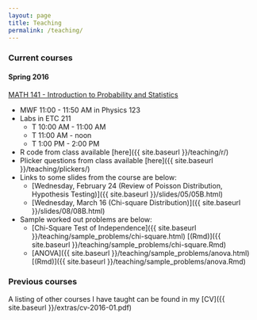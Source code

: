 ```yaml
---
layout: page
title: Teaching
permalink: /teaching/
---
```


### Current courses

#### Spring 2016

[MATH 141 - Introduction to Probability and Statistics](http://andrewpbray.github.io/math-141/)

- MWF 11:00 - 11:50 AM in Physics 123
- Labs in ETC 211
    * T 10:00 AM - 11:00 AM
    * T 11:00 AM - noon
    * T 1:00 PM - 2:00 PM
- R code from class available [here]({{ site.baseurl }}/teaching/r/)
- Plicker questions from class available [here]({{ site.baseurl }}/teaching/plickers/)
- Links to some slides from the course are below:
    * [Wednesday, February 24 (Review of Poisson Distribution, Hypothesis Testing)]({{ site.baseurl }}/slides/05/05B.html)
    * [Wednesday, March 16 (Chi-square Distribution)]({{ site.baseurl }}/slides/08/08B.html)
- Sample worked out problems are below:
    * [Chi-Square Test of Independence]({{ site.baseurl }}/teaching/sample_problems/chi-square.html) [(Rmd)]({{ site.baseurl }}/teaching/sample_problems/chi-square.Rmd)
    * [ANOVA]({{ site.baseurl }}/teaching/sample_problems/anova.html) [(Rmd)]({{ site.baseurl }}/teaching/sample_problems/anova.Rmd)

### Previous courses

A listing of other courses I have taught can be found in my [CV]({{ site.baseurl }}/extras/cv-2016-01.pdf)
